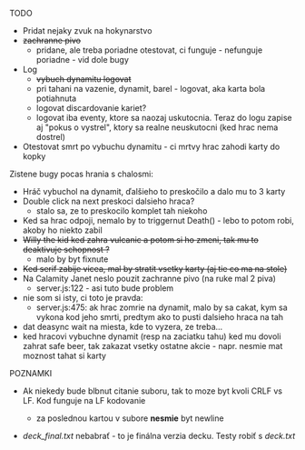 TODO
* Pridat nejaky zvuk na hokynarstvo
* ~~zachranne pivo~~
    * pridane, ale treba poriadne otestovat, ci funguje - nefunguje poriadne - vid dole bugy
* Log
    * ~~vybuch dynamitu logovat~~
    * pri tahani na vazenie, dynamit, barel - logovat, aka karta bola potiahnuta
    * logovat discardovanie kariet?
    * logovat iba eventy, ktore sa naozaj uskutocnia. Teraz do logu zapise aj "pokus o vystrel", ktory sa realne neuskutocni (ked hrac nema dostrel)
* Otestovat smrt po vybuchu dynamitu - ci mrtvy hrac zahodi karty do kopky


Zistene bugy pocas hrania s chalosmi:
* Hráč vybuchol na dynamit, ďalšieho to preskočilo a dalo mu to 3 karty
* Double click na next preskoci dalsieho hraca?
    * stalo sa, ze to preskocilo komplet tah niekoho
* Ked sa hrac odpoji, nemalo by to triggernut Death() - lebo to potom robi, akoby ho niekto zabil
* ~~Willy the kid ked zahra vulcanic a potom si ho zmeni, tak mu to deaktivuje schopnost ?~~
    * malo by byt fixnute
* ~~Ked serif zabije vicea, mal by stratit vsetky karty (aj tie co ma na stole)~~
* Na Calamity Janet neslo pouzit zachranne pivo (na ruke mal 2 piva)
    * server.js:122 - asi tuto bude problem
* nie som si isty, ci toto je pravda:
    * server.js:475: ak hrac zomrie na dynamit, malo by sa cakat, kym sa vykona kod jeho smrti, predtym ako to pusti dalsieho hraca na tah
* dat deasync wait na miesta, kde to vyzera, ze treba...
* ked hracovi vybuchne dynamit (resp na zaciatku tahu) ked mu dovoli zahrat safe beer, tak zakazat vsetky ostatne akcie - napr. nesmie mat moznost tahat si karty


POZNAMKI
* Ak niekedy bude blbnut citanie suboru, tak to moze byt kvoli CRLF vs LF. Kod funguje na LF kodovanie
  
    * za poslednou kartou v subore **nesmie** byt newline

* *deck_final.txt* nebabrať - to je finálna verzia decku. Testy robiť s *deck.txt*